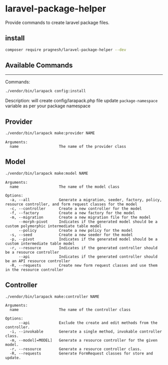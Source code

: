 # laravel-package-helper
Provide commands to create laravel package files.

## install
```bash
composer require pragnesh/laravel-package-helper --dev
```

## Available Commands
---
Commands:

```bash
./vendor/bin/larapack config:install
```
Description:
will create config/larapack.php file update `package-namespace` variable as per your package namespace

## Provider

```bash
./vendor/bin/larapack make:provider NAME
```

```
Arguments:
  name                  The name of the provider class
```

## Model

```bash
./vendor/bin/larapack make:model NAME
```

```
Arguments:
  name                  The name of the model class

Options:
  -a, --all             Generate a migration, seeder, factory, policy, resource controller, and form request classes for the model
  -c, --controller      Create a new controller for the model
  -f, --factory         Create a new factory for the model
  -m, --migration       Create a new migration file for the model
      --morph-pivot     Indicates if the generated model should be a custom polymorphic intermediate table model
      --policy          Create a new policy for the model
  -s, --seed            Create a new seeder for the model
  -p, --pivot           Indicates if the generated model should be a custom intermediate table model
  -r, --resource        Indicates if the generated controller should be a resource controller
      --api             Indicates if the generated controller should be an API resource controller
  -R, --requests        Create new form request classes and use them in the resource controller
```

## Controller

```bash
./vendor/bin/larapack make:controller NAME
```
```
Arguments:
  name                  The name of the controller class

Options:
      --api             Exclude the create and edit methods from the controller.
  -i, --invokable       Generate a single method, invokable controller class.
  -m, --model[=MODEL]   Generate a resource controller for the given model.
  -r, --resource        Generate a resource controller class.
  -R, --requests        Generate FormRequest classes for store and update.

```